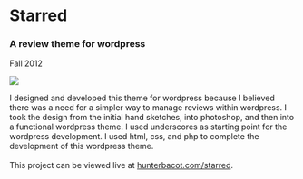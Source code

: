 <h1>Starred</h1>
<h3>A review theme for wordpress</h3>
<p>Fall 2012</p>

<img src="raw/master/starred.png">

<p>I designed and developed this theme for wordpress because I believed there was a need for a simpler way to manage reviews within wordpress. I took the design from the initial hand sketches, into photoshop, and then into a functional wordpress theme. I used underscores as starting point for the wordpress development. I used html, css, and php to complete the development of this wordpress theme.<br>
<br>
This project can be viewed live at <a href="http://hunterbacot.com/starred" target="_blank">hunterbacot.com/starred</a>.
</p>